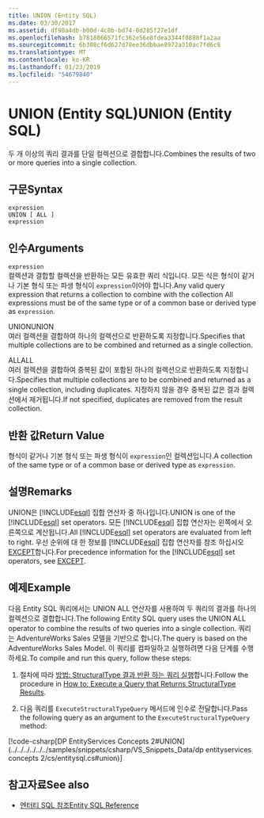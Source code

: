 ```yaml
---
title: UNION (Entity SQL)
ms.date: 03/30/2017
ms.assetid: df98a4db-b00d-4c8b-bd74-0d285f27e1df
ms.openlocfilehash: b7818866571fc362e56e8fdea3344f0888f1a2aa
ms.sourcegitcommit: 6b308cf6d627d78ee36dbbae8972a310ac7fd6c8
ms.translationtype: MT
ms.contentlocale: ko-KR
ms.lasthandoff: 01/23/2019
ms.locfileid: "54679840"
---
```

# <a name="union-entity-sql"></a><span data-ttu-id="baec5-102">UNION (Entity SQL)</span><span class="sxs-lookup"><span data-stu-id="baec5-102">UNION (Entity SQL)</span></span>
<span data-ttu-id="baec5-103">두 개 이상의 쿼리 결과를 단일 컬렉션으로 결합합니다.</span><span class="sxs-lookup"><span data-stu-id="baec5-103">Combines the results of two or more queries into a single collection.</span></span>  
  
## <a name="syntax"></a><span data-ttu-id="baec5-104">구문</span><span class="sxs-lookup"><span data-stu-id="baec5-104">Syntax</span></span>  
  
```  
expression  
UNION [ ALL ]  
expression  
```  
  
## <a name="arguments"></a><span data-ttu-id="baec5-105">인수</span><span class="sxs-lookup"><span data-stu-id="baec5-105">Arguments</span></span>  
 `expression`  
 <span data-ttu-id="baec5-106">컬렉션과 결합할 컬렉션을 반환하는 모든 유효한 쿼리 식입니다. 모든 식은 형식이 같거나 기본 형식 또는 파생 형식이 `expression`이어야 합니다.</span><span class="sxs-lookup"><span data-stu-id="baec5-106">Any valid query expression that returns a collection to combine with the collection All expressions must be of the same type or of a common base or derived type as `expression`.</span></span>  
  
 <span data-ttu-id="baec5-107">UNION</span><span class="sxs-lookup"><span data-stu-id="baec5-107">UNION</span></span>  
 <span data-ttu-id="baec5-108">여러 컬렉션을 결합하여 하나의 컬렉션으로 반환하도록 지정합니다.</span><span class="sxs-lookup"><span data-stu-id="baec5-108">Specifies that multiple collections are to be combined and returned as a single collection.</span></span>  
  
 <span data-ttu-id="baec5-109">ALL</span><span class="sxs-lookup"><span data-stu-id="baec5-109">ALL</span></span>  
 <span data-ttu-id="baec5-110">여러 컬렉션을 결합하여 중복된 값이 포함된 하나의 컬렉션으로 반환하도록 지정합니다.</span><span class="sxs-lookup"><span data-stu-id="baec5-110">Specifies that multiple collections are to be combined and returned as a single collection, including duplicates.</span></span> <span data-ttu-id="baec5-111">지정하지 않을 경우 중복된 값은 결과 컬렉션에서 제거됩니다.</span><span class="sxs-lookup"><span data-stu-id="baec5-111">If not specified, duplicates are removed from the result collection.</span></span>  
  
## <a name="return-value"></a><span data-ttu-id="baec5-112">반환 값</span><span class="sxs-lookup"><span data-stu-id="baec5-112">Return Value</span></span>  
 <span data-ttu-id="baec5-113">형식이 같거나 기본 형식 또는 파생 형식이 `expression`인 컬렉션입니다.</span><span class="sxs-lookup"><span data-stu-id="baec5-113">A collection of the same type or of a common base or derived type as `expression`.</span></span>  
  
## <a name="remarks"></a><span data-ttu-id="baec5-114">설명</span><span class="sxs-lookup"><span data-stu-id="baec5-114">Remarks</span></span>  
 <span data-ttu-id="baec5-115">UNION은 [!INCLUDE[esql](../../../../../../includes/esql-md.md)] 집합 연산자 중 하나입니다.</span><span class="sxs-lookup"><span data-stu-id="baec5-115">UNION is one of the [!INCLUDE[esql](../../../../../../includes/esql-md.md)] set operators.</span></span> <span data-ttu-id="baec5-116">모든 [!INCLUDE[esql](../../../../../../includes/esql-md.md)] 집합 연산자는 왼쪽에서 오른쪽으로 계산됩니다.</span><span class="sxs-lookup"><span data-stu-id="baec5-116">All [!INCLUDE[esql](../../../../../../includes/esql-md.md)] set operators are evaluated from left to right.</span></span> <span data-ttu-id="baec5-117">우선 순위에 대 한 정보를 [!INCLUDE[esql](../../../../../../includes/esql-md.md)] 집합 연산자를 참조 하십시오 [EXCEPT](../../../../../../docs/framework/data/adonet/ef/language-reference/except-entity-sql.md)합니다.</span><span class="sxs-lookup"><span data-stu-id="baec5-117">For precedence information for the [!INCLUDE[esql](../../../../../../includes/esql-md.md)] set operators, see [EXCEPT](../../../../../../docs/framework/data/adonet/ef/language-reference/except-entity-sql.md).</span></span>  
  
## <a name="example"></a><span data-ttu-id="baec5-118">예제</span><span class="sxs-lookup"><span data-stu-id="baec5-118">Example</span></span>  
 <span data-ttu-id="baec5-119">다음 Entity SQL 쿼리에서는 UNION ALL 연산자를 사용하여 두 쿼리의 결과를 하나의 컬렉션으로 결합합니다.</span><span class="sxs-lookup"><span data-stu-id="baec5-119">The following Entity SQL query uses the UNION ALL operator to combine the results of two queries into a single collection.</span></span> <span data-ttu-id="baec5-120">쿼리는 AdventureWorks Sales 모델을 기반으로 합니다.</span><span class="sxs-lookup"><span data-stu-id="baec5-120">The query is based on the AdventureWorks Sales Model.</span></span> <span data-ttu-id="baec5-121">이 쿼리를 컴파일하고 실행하려면 다음 단계를 수행하세요.</span><span class="sxs-lookup"><span data-stu-id="baec5-121">To compile and run this query, follow these steps:</span></span>  
  
1.  <span data-ttu-id="baec5-122">절차에 따라 [방법: StructuralType 결과 반환 하는 쿼리 실행](../../../../../../docs/framework/data/adonet/ef/how-to-execute-a-query-that-returns-structuraltype-results.md)합니다.</span><span class="sxs-lookup"><span data-stu-id="baec5-122">Follow the procedure in [How to: Execute a Query that Returns StructuralType Results](../../../../../../docs/framework/data/adonet/ef/how-to-execute-a-query-that-returns-structuraltype-results.md).</span></span>  
  
2.  <span data-ttu-id="baec5-123">다음 쿼리를 `ExecuteStructuralTypeQuery` 메서드에 인수로 전달합니다.</span><span class="sxs-lookup"><span data-stu-id="baec5-123">Pass the following query as an argument to the `ExecuteStructuralTypeQuery` method:</span></span>  
  
 [!code-csharp[DP EntityServices Concepts 2#UNION](../../../../../../samples/snippets/csharp/VS_Snippets_Data/dp entityservices concepts 2/cs/entitysql.cs#union)]  
  
## <a name="see-also"></a><span data-ttu-id="baec5-124">참고자료</span><span class="sxs-lookup"><span data-stu-id="baec5-124">See also</span></span>
- [<span data-ttu-id="baec5-125">엔터티 SQL 참조</span><span class="sxs-lookup"><span data-stu-id="baec5-125">Entity SQL Reference</span></span>](../../../../../../docs/framework/data/adonet/ef/language-reference/entity-sql-reference.md)

